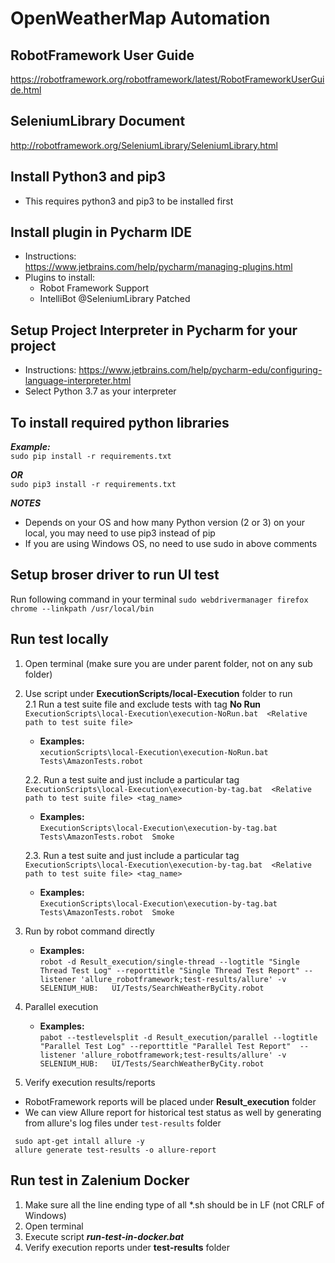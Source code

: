 # OpenWeatherMap Automation
## RobotFramework User Guide
https://robotframework.org/robotframework/latest/RobotFrameworkUserGuide.html

## SeleniumLibrary Document
http://robotframework.org/SeleniumLibrary/SeleniumLibrary.html  


## Install Python3 and pip3
- This requires python3 and pip3 to be installed first 

## Install plugin in Pycharm IDE
- Instructions:  
https://www.jetbrains.com/help/pycharm/managing-plugins.html  
- Plugins to install:
  - Robot Framework Support
  - IntelliBot @SeleniumLibrary Patched

## Setup Project Interpreter in Pycharm for your project
- Instructions: 
https://www.jetbrains.com/help/pycharm-edu/configuring-language-interpreter.html
- Select Python 3.7 as your interpreter

## To install required python libraries 

*__Example:__*     
`sudo pip install -r requirements.txt`

*__OR__*  
`sudo pip3 install -r requirements.txt`  

*__NOTES__*  
- Depends on your OS and how many Python version (2 or 3) on your local, you may need to use pip3 instead of pip
- If you are using Windows OS, no need to use sudo in above comments

## Setup broser driver to run UI test  
Run following command in your terminal 
`sudo webdrivermanager firefox chrome --linkpath /usr/local/bin`


## Run test locally
1. Open terminal (make sure you are under parent folder, not on any sub folder)  
2. Use script under __ExecutionScripts/local-Execution__ folder to run  
    2.1 Run a test suite file and exclude tests with tag __No Run__   
`ExecutionScripts\local-Execution\execution-NoRun.bat  <Relative path to test suite file>`  
    - **Examples:**  
`xecutionScripts\local-Execution\execution-NoRun.bat  Tests\AmazonTests.robot`  

   2.2. Run a test suite and just include a particular tag  
`ExecutionScripts\local-Execution\execution-by-tag.bat  <Relative path to test suite file> <tag_name> `  
    - **Examples:**     
`ExecutionScripts\local-Execution\execution-by-tag.bat  Tests\AmazonTests.robot  Smoke`  
  
  
    2.3. Run a test suite and just include a particular tag    
`ExecutionScripts\local-Execution\execution-by-tag.bat  <Relative path to test suite file> <tag_name> `  
    - **Examples:**     
`ExecutionScripts\local-Execution\execution-by-tag.bat  Tests\AmazonTests.robot  Smoke`

3. Run by robot command directly
    - **Examples:**   
`robot -d Result_execution/single-thread --logtitle "Single Thread Test Log" --reporttitle "Single Thread Test Report" --listener 'allure_robotframework;test-results/allure' -v SELENIUM_HUB:   UI/Tests/SearchWeatherByCity.robot
`

4. Parallel execution 
    - **Examples:**  
`pabot --testlevelsplit -d Result_execution/parallel --logtitle "Parallel Test Log" --reporttitle "Parallel Test Report"  --listener 'allure_robotframework;test-results/allure' -v SELENIUM_HUB:   UI/Tests/SearchWeatherByCity.robot`
  
5. Verify execution results/reports
- RobotFramework reports will be placed under **Result_execution** folder
- We can view Allure report for historical test status as well by generating from allure's log files under `test-results` folder  
```
 sudo apt-get intall allure -y 
 allure generate test-results -o allure-report
```

## Run test in Zalenium Docker
1. Make sure all the line ending type of all *.sh should be in LF (not CRLF of Windows)
2. Open terminal
3. Execute script __*run-test-in-docker.bat*__ 
4. Verify execution reports under **test-results** folder


